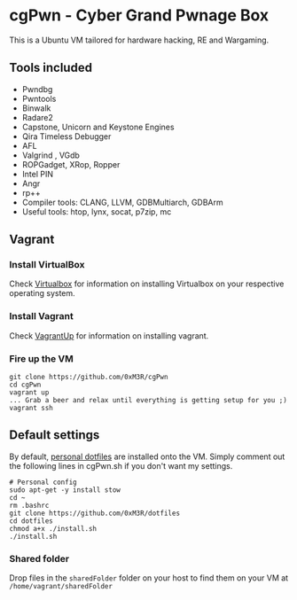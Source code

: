 # cgPwn - Cyber Grand Pwnage Box 
 This is a Ubuntu VM tailored for hardware hacking, RE and Wargaming.

## Tools included
*  Pwndbg
*  Pwntools
*  Binwalk
*  Radare2 
*  Capstone, Unicorn and Keystone Engines
*  Qira Timeless Debugger
*  AFL
*  Valgrind , VGdb
*  ROPGadget, XRop, Ropper
*  Intel PIN
*  Angr
*  rp++
*  Compiler tools: CLANG, LLVM, GDBMultiarch, GDBArm
*  Useful tools: htop, lynx, socat, p7zip, mc 


## Vagrant

### Install VirtualBox
Check [Virtualbox](https://www.virtualbox.org/wiki/Downloads) for information on installing Virtualbox on your respective operating system.

### Install Vagrant
Check [VagrantUp](https://www.vagrantup.com/downloads.html) for information on installing vagrant.

### Fire up the VM
```
git clone https://github.com/0xM3R/cgPwn
cd cgPwn
vagrant up
... Grab a beer and relax until everything is getting setup for you ;)
vagrant ssh
```

## Default settings
By default, [personal dotfiles](http://github.com/0xM3R/dotfiles) are installed onto the VM. Simply comment out the following lines in cgPwn.sh if you don't want my settings.

```
# Personal config
sudo apt-get -y install stow
cd ~
rm .bashrc
git clone https://github.com/0xM3R/dotfiles
cd dotfiles
chmod a+x ./install.sh
./install.sh
```

### Shared folder

Drop files in the `sharedFolder` folder on your host to find them on your VM at `/home/vagrant/sharedFolder`
